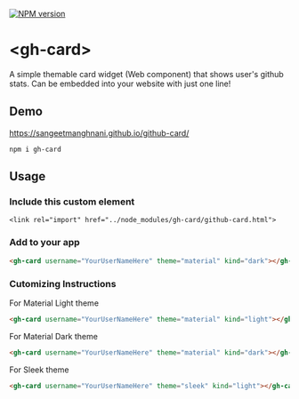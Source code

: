 [![NPM version][npm-image]](https://www.npmjs.com/package/gh-card)

# \<gh-card\>

A simple themable card widget (Web component) that shows user's github stats. Can be embedded into your website with just one line!

## Demo

https://sangeetmanghnani.github.io/github-card/

`npm i gh-card`

## Usage

### Include this custom element
`<link rel="import" href="../node_modules/gh-card/github-card.html">`

### Add to your app
```html
<gh-card username="YourUserNameHere" theme="material" kind="dark"></gh-card>
```

### Cutomizing Instructions
For Material Light theme
```html
<gh-card username="YourUserNameHere" theme="material" kind="light"></gh-card>
```

For Material Dark theme
```html
<gh-card username="YourUserNameHere" theme="material" kind="dark"></gh-card>
```

For Sleek theme
```html
<gh-card username="YourUserNameHere" theme="sleek" kind="light"></gh-card>
```
[npm-image]: https://img.shields.io/npm/v/gh-card.svg?style=flat-square